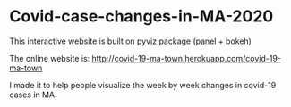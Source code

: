 # Covid-case-changes-in-MA-2020

This interactive website is built on pyviz package (panel + bokeh)

The online website is:
http://covid-19-ma-town.herokuapp.com/covid-19-ma-town

I made it to help people visualize the week by week changes in covid-19 cases in MA.


